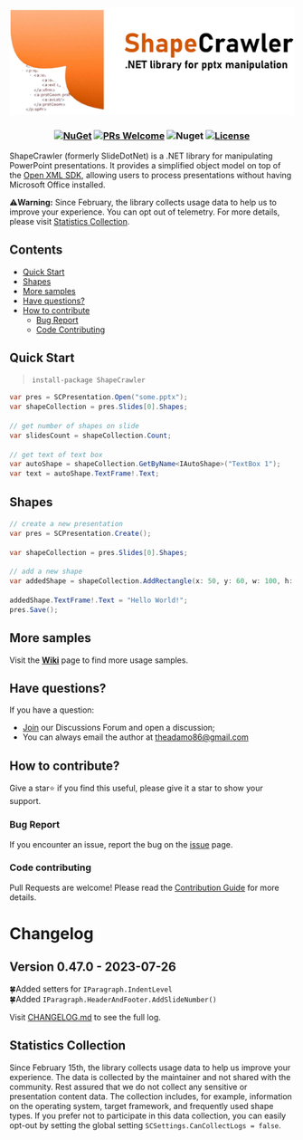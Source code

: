 <h3 align="center">

![ShapeCrawler](./doc/logo-extend.png)

</h3>

<h3 align="center"> 

[![NuGet](https://img.shields.io/nuget/v/ShapeCrawler?color=orange)](https://www.nuget.org/packages/ShapeCrawler) [![PRs Welcome](https://img.shields.io/badge/PRs-welcome-brightgreen.svg?color=orange)](https://makeapullrequest.com) ![Nuget](https://img.shields.io/nuget/dt/ShapeCrawler?color=orange) [![License](https://img.shields.io/badge/license-MIT-orange.svg)](LICENSE) 

</h3>

ShapeCrawler (formerly SlideDotNet) is a .NET library for manipulating PowerPoint presentations. It provides a simplified object model on top of the [Open XML SDK](https://github.com/OfficeDev/Open-XML-SDK), allowing users to process presentations without having Microsoft Office installed.

⚠️**Warning:** Since February, the library collects usage data to help us to improve your experience. You can opt out of telemetry. For more details, please visit [Statistics Collection](https://github.com/ShapeCrawler/ShapeCrawler#statistics-collection).

## Contents

- [Quick Start](#quick-start)
- [Shapes](#shapes)
- [More samples](#more-samples)
- [Have questions?](#have-questions)
- [How to contribute](#how-to-contribute)
  - [Bug Report](#bug-report)
  - [Code Contributing](#code-contributing)

## Quick Start
> `install-package ShapeCrawler`

```c#
var pres = SCPresentation.Open("some.pptx");
var shapeCollection = pres.Slides[0].Shapes;

// get number of shapes on slide
var slidesCount = shapeCollection.Count;

// get text of text box
var autoShape = shapeCollection.GetByName<IAutoShape>("TextBox 1");
var text = autoShape.TextFrame!.Text;
```

## Shapes

```c#
// create a new presentation
var pres = SCPresentation.Create();

var shapeCollection = pres.Slides[0].Shapes;

// add a new shape
var addedShape = shapeCollection.AddRectangle(x: 50, y: 60, w: 100, h: 70);

addedShape.TextFrame!.Text = "Hello World!";
pres.Save();
```

## More samples

Visit the [**Wiki**](https://github.com/ShapeCrawler/ShapeCrawler/wiki/Examples) page to find more usage samples.

## Have questions?

If you have a question:
- [Join](https://github.com/ShapeCrawler/ShapeCrawler/discussions/categories/q-a) our Discussions Forum  and open a discussion;
- You can always email the author at theadamo86@gmail.com

## How to contribute?
Give a star⭐ if you find this useful, please give it a star to show your support.

### Bug Report
If you encounter an issue, report the bug on the [issue](https://github.com/ShapeCrawler/ShapeCrawler/issues) page.

### Code contributing
Pull Requests are welcome! Please read the [Contribution Guide](https://github.com/ShapeCrawler/ShapeCrawler/blob/master/CONTRIBUTING.md) for more details.


# Changelog  

## Version 0.47.0 - 2023-07-26
🍀Added setters for `IParagraph.IndentLevel`  
🍀Added `IParagraph.HeaderAndFooter.AddSlideNumber()`

Visit [CHANGELOG.md](https://github.com/ShapeCrawler/ShapeCrawler/blob/master/CHANGELOG.md) to see the full log.

## Statistics Collection

Since February 15th, the library collects usage data to help us improve your experience. The data is collected by the maintainer and not shared with the community. Rest assured that we do not collect any sensitive or presentation content data. The collection includes, for example, information on the operating system, target framework, and frequently used shape types. If you prefer not to participate in this data collection, you can easily opt-out by setting the global setting `SCSettings.CanCollectLogs = false`.